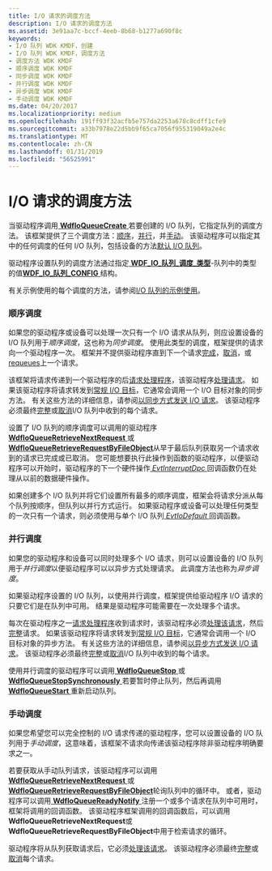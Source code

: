 ```yaml
---
title: I/O 请求的调度方法
description: I/O 请求的调度方法
ms.assetid: 3e91aa7c-bccf-4eeb-8b68-b1277a690f8c
keywords:
- I/O 队列 WDK KMDF，创建
- I/O 队列 WDK KMDF，调度方法
- 调度方法 WDK KMDF
- 顺序调度 WDK KMDF
- 同步调度 WDK KMDF
- 并行调度 WDK KMDF
- 异步调度 WDK KMDF
- 手动调度 WDK KMDF
ms.date: 04/20/2017
ms.localizationpriority: medium
ms.openlocfilehash: 191ff93f32acfb5e757da2253a678c8cdff1cfe9
ms.sourcegitcommit: a33b7978e22d5bb9f65ca7056f955319049a2e4c
ms.translationtype: MT
ms.contentlocale: zh-CN
ms.lasthandoff: 01/31/2019
ms.locfileid: "56525991"
---
```

# <a name="dispatching-methods-for-io-requests"></a>I/O 请求的调度方法





当驱动程序调用[ **WdfIoQueueCreate** ](https://msdn.microsoft.com/library/windows/hardware/ff547401)若要创建的 I/O 队列，它指定队列的调度方法。 该框架提供了三个调度方法：[顺序](#sequential-dispatching)，[并行](#parallel-dispatching)，并[手动](#manual-dispatching)。 该驱动程序可以指定其中的任何调度的任何 I/O 队列，包括设备的方法[默认 I/O 队列](creating-i-o-queues.md)。

驱动程序设置队列的调度方法通过指定[ **WDF\_IO\_队列\_调度\_类型**](https://msdn.microsoft.com/library/windows/hardware/ff552362)-队列中的类型的值[**WDF\_IO\_队列\_CONFIG** ](https://msdn.microsoft.com/library/windows/hardware/ff552359)结构。

有关示例使用的每个调度的方法，请参阅[I/O 队列的示例使用](example-uses-of-i-o-queues.md)。

### <a href="" id="sequential-dispatching"></a> 顺序调度

如果您的驱动程序或设备可以处理一次只有一个 I/O 请求从队列，则应设置设备的 I/O 队列用于*顺序调度*，这也称为*同步调度*。 使用此类型的调度，框架提供的请求向一个驱动程序一次。 框架并不提供驱动程序直到下一个请求[完成](completing-i-o-requests.md)，[取消](canceling-i-o-requests.md)，或[requeues](requeuing-i-o-requests.md)上一个请求。

该框架将请求传递到一个驱动程序的后[请求处理程序](request-handlers.md)，该驱动程序[处理请求](processing-i-o-requests.md)。 如果该驱动程序将请求转发到[常规 I/O 目标](general-i-o-targets.md)，它通常会调用一个 I/O 目标对象的同步方法。 有关这些方法的详细信息，请参阅[以同步方式发送 I/O 请求](sending-i-o-requests-synchronously.md)。 该驱动程序必须最终[完整](completing-i-o-requests.md)或[取消](canceling-i-o-requests.md)I/O 队列中收到的每个请求。

设置了 I/O 队列的顺序调度可以调用的驱动程序[ **WdfIoQueueRetrieveNextRequest** ](https://msdn.microsoft.com/library/windows/hardware/ff548462)或[ **WdfIoQueueRetrieveRequestByFileObject**](https://msdn.microsoft.com/library/windows/hardware/ff548470)从早于最后队列获取另一个请求收到的请求已完成或已取消。 您可能想要执行此操作到函数的驱动程序，以便驱动程序可以开始时，驱动程序的下一个硬件操作[ *EvtInterruptDpc* ](https://msdn.microsoft.com/library/windows/hardware/ff541721)回调函数仍在处理从以前的数据硬件操作。

如果创建多个 I/O 队列并将它们设置所有最多的顺序调度，框架会将请求分派从每个队列按顺序，但队列以并行方式运行。 如果驱动程序或设备可以处理任何类型的一次只有一个请求，则必须使用与单个 I/O 队列[ *EvtIoDefault* ](https://msdn.microsoft.com/library/windows/hardware/ff541757)回调函数。

### <a href="" id="parallel-dispatching"></a> 并行调度

如果您的驱动程序和设备可以同时处理多个 I/O 请求，则可以设置设备的 I/O 队列用于*并行调度*以便驱动程序可以以异步方式处理请求。 此调度方法也称为*异步调度*。

如果驱动程序设置的 I/O 队列，以使用并行调度，框架提供给驱动程序 I/O 请求的只要它们是在队列中可用。 结果是驱动程序可能需要在一次处理多个请求。

每次在驱动程序之一[请求处理程序](request-handlers.md)收到请求时，该驱动程序必须[处理该请求](processing-i-o-requests.md)，然后[完整](completing-i-o-requests.md)请求。 如果该驱动程序将请求转发到[常规 I/O 目标](general-i-o-targets.md)，它通常会调用一个 I/O 目标对象的异步方法。 有关这些方法的详细信息，请参阅[以异步方式发送 I/O 请求](sending-i-o-requests-asynchronously.md)。 该驱动程序必须最终[完整](completing-i-o-requests.md)或[取消](canceling-i-o-requests.md)I/O 队列中收到的每个请求。

使用并行调度的驱动程序可以调用[ **WdfIoQueueStop** ](https://msdn.microsoft.com/library/windows/hardware/ff548482)或[ **WdfIoQueueStopSynchronously** ](https://msdn.microsoft.com/library/windows/hardware/ff548489)若要暂时停止队列，然后再调用[ **WdfIoQueueStart** ](https://msdn.microsoft.com/library/windows/hardware/ff548478)重新启动队列。

### <a href="" id="manual-dispatching"></a> 手动调度

如果您希望您可以完全控制的 I/O 请求传递的驱动程序，您可以设置设备的 I/O 队列用于*手动调度*，这意味着，该框架不请求向传递该驱动程序除非驱动程序明确要求之一。

若要获取从手动队列请求，该驱动程序可以调用[ **WdfIoQueueRetrieveNextRequest** ](https://msdn.microsoft.com/library/windows/hardware/ff548462)或[ **WdfIoQueueRetrieveRequestByFileObject**](https://msdn.microsoft.com/library/windows/hardware/ff548470)轮询队列中的循环中。 或者，驱动程序可以调用[ **WdfIoQueueReadyNotify** ](https://msdn.microsoft.com/library/windows/hardware/ff548452)注册一个或多个请求在队列中可用时，框架将调用的回调函数。 该驱动程序框架调用的回调函数后，可以调用**WdfIoQueueRetrieveNextRequest**或**WdfIoQueueRetrieveRequestByFileObject**中用于检索请求的循环。

驱动程序将从队列获取请求后，它必须[处理该请求](processing-i-o-requests.md)。 该驱动程序必须最终[完整](completing-i-o-requests.md)或[取消](canceling-i-o-requests.md)每个请求。

 

 





